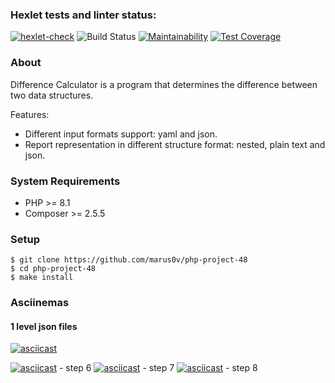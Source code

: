 ### Hexlet tests and linter status:
[![hexlet-check](https://github.com/marus0v/php-project-48/actions/workflows/hexlet-check.yml/badge.svg)](https://github.com/marus0v/php-project-48/actions/workflows/hexlet-check.yml)
![Build Status](https://github.com/marus0v/php-project-48/workflows/Marus0v-Actions-Tests/badge.svg)
[![Maintainability](https://api.codeclimate.com/v1/badges/5b4c8096da0a76b62758/maintainability)](https://codeclimate.com/github/marus0v/php-project-48/maintainability)
[![Test Coverage](https://api.codeclimate.com/v1/badges/5b4c8096da0a76b62758/test_coverage)](https://codeclimate.com/github/marus0v/php-project-48/test_coverage)

### About

Difference Calculator is a program that determines the difference between two data structures.

Features:
- Different input formats support: yaml and json.
- Report representation in different structure format: nested, plain text and json.


### System Requirements

* PHP >= 8.1
* Composer >= 2.5.5


### Setup
```
$ git clone https://github.com/marus0v/php-project-48
$ cd php-project-48
$ make install
```

### Asciinemas
#### 1 level json files
[![asciicast](https://asciinema.org/a/metGJmY5v92s5I4Qdr74ePb2h.svg)](https://asciinema.org/a/metGJmY5v92s5I4Qdr74ePb2h)

[![asciicast](https://asciinema.org/a/3XonQqARnKz8osNZ3zzGEwEDW.svg)](https://asciinema.org/a/3XonQqARnKz8osNZ3zzGEwEDW) - step 6
[![asciicast](https://asciinema.org/a/1K1HFcy1syQQfRc5cBSCmjZwx.svg)](https://asciinema.org/a/1K1HFcy1syQQfRc5cBSCmjZwx) - step 7
[![asciicast](https://asciinema.org/a/TIByyQbHOQk61299NuBZgVxpu.svg)](https://asciinema.org/a/TIByyQbHOQk61299NuBZgVxpu) - step 8


